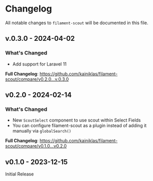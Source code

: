 # Changelog

All notable changes to `filament-scout` will be documented in this file.

## v.0.3.0 - 2024-04-02

### What's Changed

* Add support for Laravel 11

**Full Changelog**: https://github.com/kainiklas/filament-scout/compare/v0.2.0...v.0.3.0

## v0.2.0 - 2024-02-14

### What's Changed

- New `ScoutSelect` component to use scout within Select Fields
- You can configure filament-scout as a plugin instead of adding it manually via `globalSearch()`

**Full Changelog**: https://github.com/kainiklas/filament-scout/compare/v0.1.0...v0.2.0

## v0.1.0 - 2023-12-15

Initial Release
